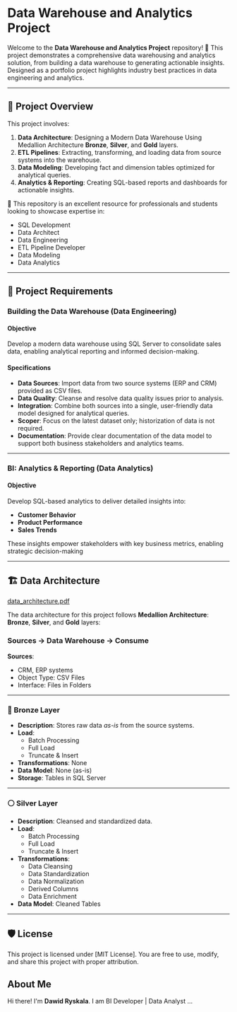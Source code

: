 # Data Warehouse and Analytics Project

Welcome to the **Data Warehouse and Analytics Project** repository! 🚀
This project demonstrates a comprehensive data warehousing and analytics solution, from building a data warehouse to generating actionable insights. Designed as a portfolio project
highlights industry best practices in data engineering and analytics.

---

## 📘 Project Overview

This project involves:

1. **Data Architecture**: Designing a Modern Data Warehouse Using Medallion Architecture **Bronze**, **Silver**, and **Gold** layers.  
2. **ETL Pipelines**: Extracting, transforming, and loading data from source systems into the warehouse.  
3. **Data Modeling**: Developing fact and dimension tables optimized for analytical queries.  
4. **Analytics & Reporting**: Creating SQL-based reports and dashboards for actionable insights.

🎯 This repository is an excellent resource for professionals and students looking to showcase expertise in:

- SQL Development  
- Data Architect  
- Data Engineering  
- ETL Pipeline Developer  
- Data Modeling  
- Data Analytics

---

## 🚀 Project Requirements

### Building the Data Warehouse (Data Engineering)

#### Objective
Develop a modern data warehouse using SQL Server to consolidate sales data, enabling analytical reporting and informed decision-making.

#### Specifications
- **Data Sources**: Import data from two source systems (ERP and CRM) provided as CSV files.
- **Data Quality**: Cleanse and resolve data quality issues prior to analysis.
- **Integration**: Combine both sources into a single, user-friendly data model designed for analytical queries.
- **Scoper**: Focus on the latest dataset only; historization of data is not required.
- **Documentation**: Provide clear documentation of the data model to support both business stakeholders and analytics teams.

---

### BI: Analytics & Reporting (Data Analytics)

#### Objective
Develop SQL-based analytics to deliver detailed insights into:
- **Customer Behavior**
- **Product Performance**
- **Sales Trends**

These insights empower stakeholders with key business metrics, enabling strategic decision-making

---

## 🏗️ Data Architecture

[data_architecture.pdf](https://github.com/user-attachments/files/21171285/data_architecture.pdf)

The data architecture for this project follows **Medallion Architecture**:  
**Bronze**, **Silver**, and **Gold** layers:

### Sources → Data Warehouse → Consume

**Sources**:  
- CRM, ERP systems  
- Object Type: CSV Files  
- Interface: Files in Folders  

---

### 🔶 Bronze Layer
- **Description**: Stores raw data *as-is* from the source systems.  
- **Load**:  
  - Batch Processing  
  - Full Load  
  - Truncate & Insert  
- **Transformations**: None  
- **Data Model**: None (as-is)  
- **Storage**: Tables in SQL Server  

---

### ⚪ Silver Layer
- **Description**: Cleansed and standardized data.  
- **Load**:  
  - Batch Processing  
  - Full Load  
  - Truncate & Insert  
- **Transformations**:  
  - Data Cleansing  
  - Data Standardization  
  - Data Normalization  
  - Derived Columns  
  - Data Enrichment  
- **Data Model**: Cleaned Tables  

---

## 🛡️ License 

This project is licensed under [MIT License]. You are free to use, modify, and share this project with proper attribution.

## About Me

Hi there! I'm **Dawid Ryskala**. I am BI Developer | Data Analyst ...
